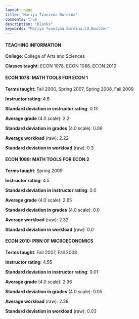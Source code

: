 ```yaml
---
layout: page
title: "Mariya Tvanivna Burdina" 
comments: true
description: "blanks"
keywords: "Mariya Tvanivna Burdina,CU,Boulder"
---
```

<head>
<script src="https://ajax.googleapis.com/ajax/libs/jquery/2.1.3/jquery.min.js"></script>
<script src="https://dl.dropboxusercontent.com/s/pc42nxpaw1ea4o9/highcharts.js?dl=0"></script>
<!-- <script src="../assets/js/highcharts.js"></script> -->
<style type="text/css">@font-face {
	font-family: "Bebas Neue";
	src: url(https://www.filehosting.org/file/details/544349/BebasNeue Regular.otf) format("opentype");
	}
	h1.Bebas { 
		font-family: "Bebas Neue", Verdana, Tahoma;
	}
</style>
</head>
	   
#### TEACHING INFORMATION

**College**: College of Arts and Sciences

**Classes taught**: ECON 1078, ECON 1088, ECON 2010

#### ECON 1078: MATH TOOLS FOR ECON 1

**Terms taught**: Fall 2006, Spring 2007, Spring 2008, Fall 2009

**Instructor rating**: 4.6

**Standard deviation in instructor rating**: 0.13

**Average grade** (4.0 scale): 2.2

**Standard deviation in grades** (4.0 scale): 0.06

**Average workload** (raw): 2.22

**Standard deviation in workload** (raw): 0.3

#### ECON 1088: MATH TOOLS FOR ECON 2

**Terms taught**: Spring 2009

**Instructor rating**: 4.5

**Standard deviation in instructor rating**: 0.0

**Average grade** (4.0 scale): 2.65

**Standard deviation in grades** (4.0 scale): 0.0

**Average workload** (raw): 2.32

**Standard deviation in workload** (raw): 0.0

#### ECON 2010: PRIN OF MICROECONOMICS

**Terms taught**: Fall 2007, Fall 2008

**Instructor rating**: 4.55

**Standard deviation in instructor rating**: 0.01

**Average grade** (4.0 scale): 2.36

**Standard deviation in grades** (4.0 scale): 0.05

**Average workload** (raw): 2.38

**Standard deviation in workload** (raw): 0.03

